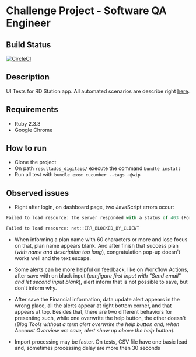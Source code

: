 # Challenge Project - Software QA Engineer

## Build Status

[![CircleCI](https://circleci.com/gh/vhsantos26/resultados_digitais.svg?style=shield&circle-token=426eec69a01e4ff52018e7d76474e03255ba349a)](https://circleci.com/gh/vhsantos26/resultados_digitais)

## Description

UI Tests for RD Station app. All automated scenarios are describe right [here](https://github.com/vhsantos26/resultados_digitais/blob/master/features/specifications/connect/base_of_leads.feature).

## Requirements

- Ruby 2.3.3
- Google Chrome

## How to run

- Clone the project
- On path `resultados_digitais/` execute the command `bundle install`
- Run all test with `bundle exec cucumber --tags ~@wip`

## Observed issues

* Right after login, on dashboard page, two JavaScript errors occur:

```javascript
Failed to load resource: the server responded with a status of 403 (Forbidden)
```
```javascript
Failed to load resource: net::ERR_BLOCKED_BY_CLIENT
```

* When informing a plan name with 60 characters or more and lose focus on that, plan name appears blank. And after finish that success plan (*with name and description too long*), congratulation pop-up doesn't works well and the text escape.

* Some alerts can be more helpful on feedback, like on Workflow Actions, after save with on black input (*configure first input with "Send email" and let second input blank*), alert inform that is not possible to save, but don't inform why.

* After save the Financial information, data update alert appears in the wrong place, all the alerts appear at right bottom corner, and that appears at top. Besides that, there are two different behaviors for presenting such, while one overwrite the help button, the other doesn't (*Blog Tools without a term alert overwrite the help button and, when Account Overview are save, alert show up above the help button*).

* Import processing may be faster. On tests, CSV file have one basic lead and, sometimes processing delay are more then 30 seconds
